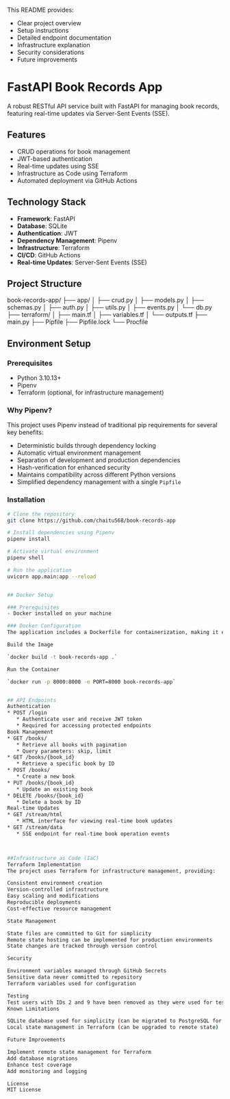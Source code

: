 This README provides:
- Clear project overview
- Setup instructions
- Detailed endpoint documentation
- Infrastructure explanation
- Security considerations
- Future improvements


# FastAPI Book Records App

A robust RESTful API service built with FastAPI for managing book records, featuring real-time updates via Server-Sent Events (SSE).

## Features
- CRUD operations for book management
- JWT-based authentication
- Real-time updates using SSE
- Infrastructure as Code using Terraform
- Automated deployment via GitHub Actions

## Technology Stack
- **Framework**: FastAPI
- **Database**: SQLite
- **Authentication**: JWT
- **Dependency Management**: Pipenv
- **Infrastructure**: Terraform
- **CI/CD**: GitHub Actions
- **Real-time Updates**: Server-Sent Events (SSE)

## Project Structure

book-records-app/
├── app/
│   ├── crud.py
│   ├── models.py
│   ├── schemas.py
│   ├── auth.py
│   ├── utils.py
│   ├── events.py
│   └── db.py
├── terraform/
│   ├── main.tf
│   ├── variables.tf
│   └── outputs.tf
├── main.py
├── Pipfile
├── Pipfile.lock
└── Procfile


## Environment Setup

### Prerequisites
- Python 3.10.13+
- Pipenv
- Terraform (optional, for infrastructure management)

### Why Pipenv?
This project uses Pipenv instead of traditional pip requirements for several key benefits:
- Deterministic builds through dependency locking
- Automatic virtual environment management
- Separation of development and production dependencies
- Hash-verification for enhanced security
- Maintains compatibility across different Python versions
- Simplified dependency management with a single `Pipfile`

### Installation
```bash
# Clone the repository
git clone https://github.com/chaitu568/book-records-app

# Install dependencies using Pipenv
pipenv install

# Activate virtual environment
pipenv shell

# Run the application
uvicorn app.main:app --reload


## Docker Setup

### Prerequisites
- Docker installed on your machine

### Docker Configuration
The application includes a Dockerfile for containerization, making it easy to run in any environment.

Build the Image

`docker build -t book-records-app .`

Run the Container

`docker run -p 8000:8000 -e PORT=8000 book-records-app`


## API Endpoints
Authentication
* POST /login
   * Authenticate user and receive JWT token
   * Required for accessing protected endpoints
Book Management
* GET /books/
   * Retrieve all books with pagination
   * Query parameters: skip, limit
* GET /books/{book_id}
   * Retrieve a specific book by ID
* POST /books/
   * Create a new book
* PUT /books/{book_id}
   * Update an existing book
* DELETE /books/{book_id}
   * Delete a book by ID
Real-time Updates
* GET /stream/html
   * HTML interface for viewing real-time book updates
* GET /stream/data
   * SSE endpoint for real-time book operation events



##Infrastructure as Code (IaC)
Terraform Implementation
The project uses Terraform for infrastructure management, providing:

Consistent environment creation
Version-controlled infrastructure
Easy scaling and modifications
Reproducible deployments
Cost-effective resource management

State Management

State files are committed to Git for simplicity
Remote state hosting can be implemented for production environments
State changes are tracked through version control

Security

Environment variables managed through GitHub Secrets
Sensitive data never committed to repository
Terraform variables used for configuration

Testing
Test users with IDs 2 and 9 have been removed as they were used for testing purposes.
Known Limitations

SQLite database used for simplicity (can be migrated to PostgreSQL for production)
Local state management in Terraform (can be upgraded to remote state)

Future Improvements

Implement remote state management for Terraform
Add database migrations
Enhance test coverage
Add monitoring and logging

License
MIT License
